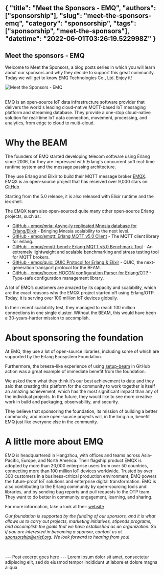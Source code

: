 {
  "title": "Meet the Sponsors - EMQ",
  "authors": ["sponsorship"],
  "slug": "meet-the-sponsors-emq",
  "category": "sponsorship",
  "tags": ["sponsorship", "meet-the-sponsors"],
  "datetime": "2022-06-01T03:26:19.522998Z"
}
---
Meet the sponsors - EMQ
---

Welcome to Meet the Sponsors, a blog posts series in which you will learn about our sponsors and why they decide to support this great community. Today we will get to know EMQ Technologies Co., Ltd. Enjoy it!

<img src="/images/meet-the-sponsors/emq.png" class="img-fluid" alt="Meet the Sponsors - EMQ"/>

<br/>
<br/>

EMQ is an open-source IoT data infrastructure software provider that delivers the world's leading cloud-native MQTT-based IoT messaging platform and streaming database. They provide a one-stop cloud-native solution for real-time IoT data connection, movement, processing, and analytics, from edge to cloud to multi-cloud.

# Why the BEAM

The founders of EMQ started developing telecom software using Erlang since 2006, for they are impressed with Erlang's concurrent soft real-time runtime system and the message passing architecture.

They use Erlang and Elixir to build their MQTT message broker [EMQX](https://www.emqx.com/en/products/emqx).
EMQX is an open-source project that has received over 9,000 stars on [GitHub](https://github.com/emqx/emqx). 

Starting from the 5.0 release, it is also released with Elixir runtime and the iex shell.

The EMQX team also open-sourced quite many other open-source Erlang projects, such as:

- [GitHub - emqx/mria: Async-ly replicated Mnesia database for Erlang/Elixir](https://github.com/emqx/mria]) - Bringing Mnesia scalability to the next level.
- [GitHub - emqx/emqtt: Erlang MQTT v5.0 Client](https://github.com/emqx/emqtt) - The MQTT client library for erlang.
- [GitHub - emqx/emqtt-bench: Erlang MQTT v5.0 Benchmark Tool](https://github.com/emqx/emqtt-bench) - An extremely lightweight and scalable benchmarking and stress testing tool for MQTT brokers.
- [GitHub - emqx/quic: QUIC Protocol for Erlang & Elixir](https://github.com/emqx/quic) - QUIC, the next-generation transport protocol for the BEAM.
- [GitHub - emqx/hocon: HOCON configuration Parser for Erlang/OTP](https://github.com/emqx/hocon) - Type-safe configuration management library.
 
A lot of EMQ’s customers are amazed by its capacity and scalability, which are the exact reasons why the EMQX project started off using Erlang/OTP. Today, it is serving over 100 million IoT devices globally.

In their recent scalability test, they managed to reach 100 million connections in one single cluster. Without the BEAM, this would have been a 30-years-harder mission to accomplish.

# About sponsoring the foundation

At EMQ, they use a lot of open-source libraries, including some of which are supported by the Erlang Ecosystem Foundation.
 
Furthermore, the breeze-like experience of using [setup-beam](https://github.com/erlef/setup-beam) in GitHub action was a great example of immediate benefit from the foundation.

We asked them what they think it’s our best achievement to date and they said that creating this platform for the community to work together is itself an amazing achievement, which has the most significant impact than any of the individual projects. In the future, they would like to see more creative work in build and packaging, observability, and security.

They believe that sponsoring the foundation, its mission of building a better community, and more open-source projects will, in the long run, benefit EMQ just like everyone else in the community.

# A little more about EMQ 

EMQ is headquartered in Hangzhou, with offices and teams across Asia-Pacific, Europe, and North America. 
Their flagship product EMQX is adopted by more than 20,000 enterprise users from over 50 countries, connecting more than 100 million IoT devices worldwide. Trusted by over 300 customers in a business-critical production environment, EMQ powers the future-proof IoT solutions and enterprise digital transformation.
EMQ is also contributing to the Erlang community by open-sourcing tools and libraries, and by sending bug reports and pull requests to the OTP team. They want to do better in community engagement, learning, and sharing.
 
For more information, take a look at their [website](https://www.emqx.io)

<i>Our foundation is supported by the funding of our sponsors, and it is what allows us to carry out projects, marketing
initiatives, stipends programs, and accomplish the goals that we have established as an organization. So if you are
interested in becoming a sponsor, contact us at 
<a href="mailto:sponsorship@erlef.org">sponsorship@erlef.org</a>. We look forward to hearing from you!
</i>

<br/>
<br/>
---
Post excerpt goes here
---
Lorem ipsum dolor sit amet, consectetur adipiscing elit, sed do eiusmod tempor incididunt ut labore et dolore magna aliqua

